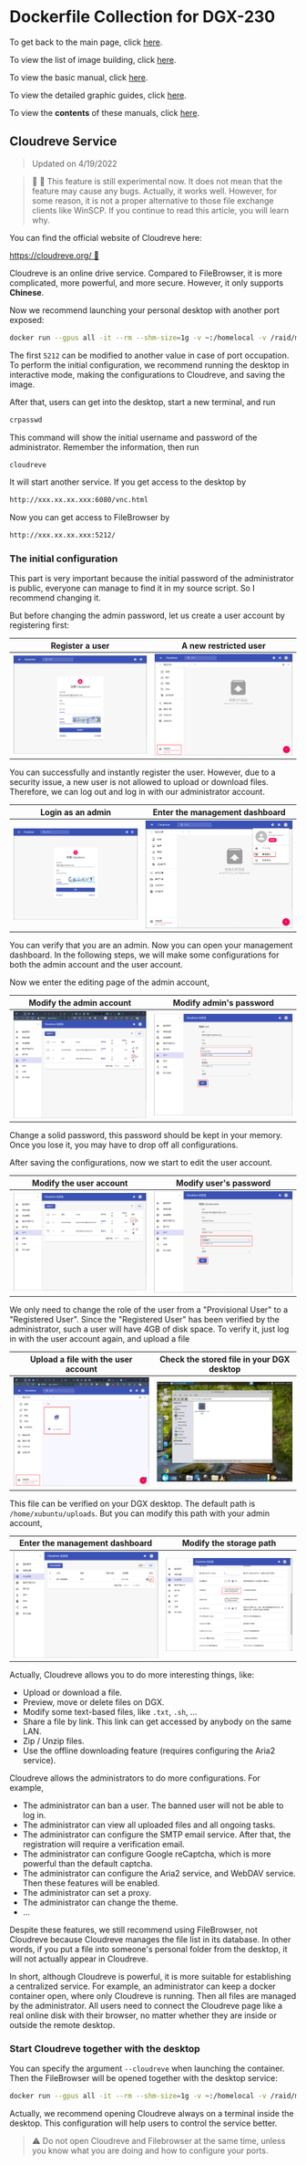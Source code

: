 # Dockerfile Collection for DGX-230

To get back to the main page, click [here](../index).

To view the list of image building, click [here](../dockerlist).

To view the basic manual, click [here](../manual).

To view the detailed graphic guides, click [here](../manual-session).

To view the **contents** of these manuals, click [here](../manual-xubuntu).

## Cloudreve Service

> Updated on 4/19/2022

> :telescope: :construction: This feature is still experimental now. It does not mean that the feature may cause any bugs. Actually, it works well. However, for some reason, it is not a proper alternative to those file exchange clients like WinSCP. If you continue to read this article, you will learn why.

You can find the official website of Cloudreve here:

[https://cloudreve.org/ :link:](https://cloudreve.org/)

Cloudreve is an online drive service. Compared to FileBrowser, it is more complicated, more powerful, and more secure. However, it only supports **Chinese**.

Now we recommend launching your personal desktop with another port exposed:

```bash
docker run --gpus all -it --rm --shm-size=1g -v ~:/homelocal -v /raid/myname:/data -p 6080:6080 -p 5212:5212 xubuntu:1.7
```

The first `5212` can be modified to another value in case of port occupation. To perform the initial configuration, we recommend running the desktop in interactive mode, making the configurations to Cloudreve, and saving the image.

After that, users can get into the desktop, start a new terminal, and run

```bash
crpasswd
```

This command will show the initial username and password of the administrator. Remember the information, then run

```bash
cloudreve
```

It will start another service. If you get access to the desktop by

```markdown
http://xxx.xx.xx.xxx:6080/vnc.html
```

Now you can get access to FileBrowser by

```markdown
http://xxx.xx.xx.xxx:5212/
```

### The initial configuration

This part is very important because the initial password of the administrator is public, everyone can manage to find it in my source script. So I recommend changing it.

But before changing the admin password, let us create a user account by registering first:

|  Register a user  |  A new restricted user  |
| :---------------: | :---------------------: |
| ![](./display/cloudreve-2.png) | ![](./display/cloudreve-3.png) |

You can successfully and instantly register the user. However, due to a security issue, a new user is not allowed to upload or download files. Therefore, we can log out and log in with our administrator account.

|  Login as an admin   |  Enter the management dashboard  |
| :------------------: | :------------------------------: |
| ![](./display/cloudreve-1.png) | ![](./display/cloudreve-4.png) |

You can verify that you are an admin. Now you can open your management dashboard. In the following steps, we will make some configurations for both the admin account and the user account.

Now we enter the editing page of the admin account,

|  Modify the admin account   |  Modify admin's password  |
| :------------------: | :------------------------------: |
| ![](./display/cloudreve-7.png) | ![](./display/cloudreve-8.png) |

Change a solid password, this password should be kept in your memory. Once you lose it, you may have to drop off all configurations.

After saving the configurations, now we start to edit the user account.

|  Modify the user account   |  Modify user's password  |
| :------------------: | :------------------------------: |
| ![](./display/cloudreve-5.png) | ![](./display/cloudreve-6.png) |

We only need to change the role of the user from a "Provisional User" to a "Registered User". Since the "Registered User" has been verified by the administrator, such a user will have 4GB of disk space. To verify it, just log in with the user account again, and upload a file

|  Upload a file with the user account  |  Check the stored file in your DGX desktop  |
| :------------------: | :------------------------------: |
| ![](./display/cloudreve-9.png) | ![](./display/cloudreve-10.png) |

This file can be verified on your DGX desktop. The default path is `/home/xubuntu/uploads`. But you can modify this path with your admin account,

|  Enter the management dashboard  |  Modify the storage path  |
| :------------------: | :------------------------------: |
| ![](./display/cloudreve-11.png) | ![](./display/cloudreve-12.png) |

Actually, Cloudreve allows you to do more interesting things, like:

* Upload or download a file.
* Preview, move or delete files on DGX.
* Modify some text-based files, like `.txt`, `.sh`, ...
* Share a file by link. This link can get accessed by anybody on the same LAN.
* Zip / Unzip files.
* Use the offline downloading feature (requires configuring the Aria2 service).

Cloudreve allows the administrators to do more configurations. For example,

* The administrator can ban a user. The banned user will not be able to log in.
* The administrator can view all uploaded files and all ongoing tasks.
* The administrator can configure the SMTP email service. After that, the registration will require a verification email.
* The administrator can configure Google reCaptcha, which is more powerful than the default captcha.
* The administrator can configure the Aria2 service, and WebDAV service. Then these features will be enabled.
* The administrator can set a proxy.
* The administrator can change the theme.
* ...

Despite these features, we still recommend using FileBrowser, not Cloudreve because Cloudreve manages the file list in its database. In other words, if you put a file into someone's personal folder from the desktop, it will not actually appear in Cloudreve.

In short, although Cloudreve is powerful, it is more suitable for establishing a centralized service. For example, an administrator can keep a docker container open, where only Cloudreve is running. Then all files are managed by the administrator. All users need to connect the Cloudreve page like a real online disk with their browser, no matter whether they are inside or outside the remote desktop.

### Start Cloudreve together with the desktop

You can specify the argument `--cloudreve` when launching the container. Then the FileBrowser will be opened together with the desktop service:

```bash
docker run --gpus all -it --rm --shm-size=1g -v ~:/homelocal -v /raid/myname:/data -p 6080:6080 -p 5212:5212 xubuntu:1.7 --cloudreve
```

Actually, we recommend opening Cloudreve always on a terminal inside the desktop. This configuration will help users to control the service better.

> :warning: Do not open Cloudreve and Filebrowser at the same time, unless you know what you are doing and how to configure your ports.
